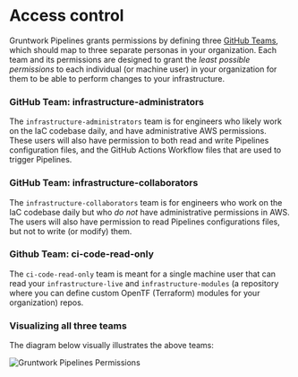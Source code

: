# Access control

Gruntwork Pipelines grants permissions by defining three [GitHub Teams](https://docs.github.com/en/organizations/organizing-members-into-teams/about-teams), which should map to three separate personas in your organization. Each team and its permissions are designed to grant the _least possible permissions_ to each individual (or machine user) in your organization for them to be able to perform changes to your infrastructure.

### GitHub Team: infrastructure-administrators

The `infrastructure-administrators` team is for engineers who likely work on the IaC codebase daily, and  have administrative AWS permissions. These users will also have permission to both read and write Pipelines configuration files, and the GitHub Actions Workflow files that are used to trigger Pipelines.

### GitHub Team: infrastructure-collaborators

The `infrastructure-collaborators` team is for engineers who work on the IaC codebase daily but who _do not_ have administrative permissions in AWS. The users will also have permission to read Pipelines configurations files, but not to write (or modify) them.

### Github Team: ci-code-read-only

 The `ci-code-read-only` team is meant for a single machine user that can read your `infrastructure-live` and `infrastructure-modules` (a repository where you can define custom OpenTF (Terraform) modules for your organization) repos.

### Visualizing all three teams

The diagram below visually illustrates the above teams:

![Gruntwork Pipelines Permissions](/img/pipelines/how-it-works/pipelines_security.png)



